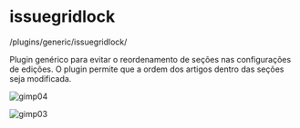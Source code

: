 # issuegridlock

/plugins/generic/issuegridlock/

Plugin genérico para evitar o reordenamento de seções nas configurações de edições. O plugin permite que a ordem dos artigos dentro das seções seja modificada. 

![gimp04](https://user-images.githubusercontent.com/114300053/226922254-f1558e40-55d7-4043-b052-141fd57dbd83.png)


![gimp03](https://user-images.githubusercontent.com/114300053/226921479-8e0a3849-b47d-4920-b76b-5759db805811.png)
